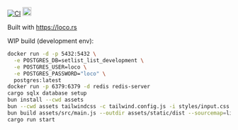 [![CI](https://github.com/swlody/setlist_list/actions/workflows/ci.yaml/badge.svg)](https://github.com/swlody/setlist_list/actions/workflows/ci.yaml)
<a href='http://www.recurse.com' title='Made with love at the Recurse Center'><img src='https://cloud.githubusercontent.com/assets/2883345/11325206/336ea5f4-9150-11e5-9e90-d86ad31993d8.png' height='20px'/></a>

Built with https://loco.rs

WIP build (development env):

```sh
docker run -d -p 5432:5432 \
  -e POSTGRES_DB=setlist_list_development \
  -e POSTGRES_USER=loco \
  -e POSTGRES_PASSWORD="loco" \
  postgres:latest
docker run -p 6379:6379 -d redis redis-server
cargo sqlx database setup
bun install --cwd assets
bun --cwd assets tailwindcss -c tailwind.config.js -i styles/input.css -o static/dist/output.css [--minify]
bun build assets/src/main.js --outdir assets/static/dist --sourcemap=linked [--minify]
cargo run start
```
